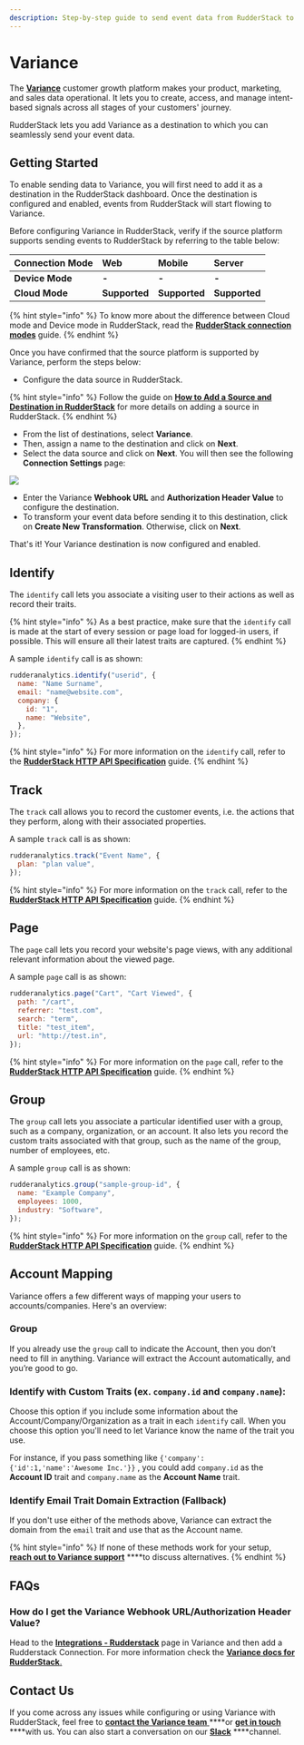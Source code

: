 ```yaml
---
description: Step-by-step guide to send event data from RudderStack to Variance.
---
```


# Variance

The [**Variance**](https://www.variance.com) customer growth platform makes your product, marketing, and sales data operational. It lets you to create, access, and manage intent-based signals across all stages of your customers' journey.

RudderStack lets you add Variance as a destination to which you can seamlessly send your event data.

## Getting Started <a id="getting-started"></a>

To enable sending data to Variance, you will first need to add it as a destination in the RudderStack dashboard. Once the destination is configured and enabled, events from RudderStack will start flowing to Variance.

Before configuring Variance in RudderStack, verify if the source platform supports sending events to RudderStack by referring to the table below:

| **Connection Mode** | **Web** | **Mobile** | **Server** |
| :--- | :--- | :--- | :--- |
| **Device Mode** | **-** | **-** | **-** |
| **Cloud Mode** | **Supported** | **Supported** | **Supported** |

{% hint style="info" %}
To know more about the difference between Cloud mode and Device mode in RudderStack, read the [**RudderStack connection modes**](https://docs.rudderstack.com/get-started/rudderstack-connection-modes) guide.
{% endhint %}

Once you have confirmed that the source platform is supported by Variance, perform the steps below:

* Configure the data source in RudderStack.

{% hint style="info" %}
Follow the guide on [**How to Add a Source and Destination in RudderStack**](https://docs.rudderstack.com/how-to-guides/adding-source-and-destination-rudderstack) for more details on adding a source in RudderStack.
{% endhint %}

* From the list of destinations, select **Variance**. 
* Then, assign a name to the destination and click on **Next**. 
* Select the data source and click on **Next**. You will then see the following **Connection Settings** page: 

![](../../.gitbook/assets/image%20%28114%29.png)

* Enter the Variance **Webhook URL** and **Authorization Header Value** to configure the destination. 
* To transform your event data before sending it to this destination, click on **Create New Transformation**. Otherwise, click on **Next**.

That's it! Your Variance destination is now configured and enabled.

## Identify

The `identify` call lets you associate a visiting user to their actions as well as record their traits.

{% hint style="info" %}
As a best practice, make sure that the `identify` call is made at the start of every session or page load for logged-in users, if possible. This will ensure all their latest traits are captured.
{% endhint %}

A sample `identify` call is as shown:

```javascript
rudderanalytics.identify("userid", {
  name: "Name Surname",
  email: "name@website.com",
  company: {
    id: "1",
    name: "Website",
  },
});
```

{% hint style="info" %}
For more information on the `identify` call, refer to the [**RudderStack HTTP API Specification**](https://docs.rudderstack.com/rudderstack-api-spec/http-api-specification) guide.
{% endhint %}

## Track

The `track` call allows you to record the customer events, i.e. the actions that they perform, along with their associated properties.

A sample `track` call is as shown:

```javascript
rudderanalytics.track("Event Name", {
  plan: "plan value",
});
```

{% hint style="info" %}
For more information on the `track` call, refer to the [**RudderStack HTTP API Specification**](https://docs.rudderstack.com/rudderstack-api-spec/http-api-specification) guide.
{% endhint %}

## Page

The `page` call lets you record your website's page views, with any additional relevant information about the viewed page.

A sample `page` call is as shown:

```javascript
rudderanalytics.page("Cart", "Cart Viewed", {
  path: "/cart",
  referrer: "test.com",
  search: "term",
  title: "test_item",
  url: "http://test.in",
});
```

{% hint style="info" %}
For more information on the `page` call, refer to the [**RudderStack HTTP API Specification**](https://docs.rudderstack.com/rudderstack-api-spec/http-api-specification) guide.
{% endhint %}

## Group

The `group` call lets you associate a particular identified user with a group, such as a company, organization, or an account. It also lets you record the custom traits associated with that group, such as the name of the group, number of employees, etc.

A sample `group` call is as shown:

```javascript
rudderanalytics.group("sample-group-id", {
  name: "Example Company",
  employees: 1000,
  industry: "Software",
});
```

{% hint style="info" %}
For more information on the `group` call, refer to the [**RudderStack HTTP API Specification**](https://docs.rudderstack.com/rudderstack-api-spec/http-api-specification) guide.
{% endhint %}

## Account Mapping

Variance offers a few different ways of mapping your users to accounts/companies. Here's an overview:

### **Group**

If you already use the `group` call to indicate the Account, then you don’t need to fill in anything. Variance will extract the Account automatically, and you’re good to go.

### **Identify** **with Custom Traits** \(ex. `company.id` and `company.name`\): 

Choose this option if you include some information about the Account/Company/Organization as a trait in each `identify` call. When you choose this option you'll need to let Variance know the name of the trait you use. 

For instance, if you pass something like `{'company':{'id':1,'name':'Awesome Inc.'}}` , you could add `company.id` as the **Account ID** trait and `company.name` as the **Account Name** trait.

### Identify Email Trait Domain Extraction \(Fallback\) 

If you don't use either of the methods above, Variance can extract the domain from the `email` trait and use that as the Account name.

{% hint style="info" %}
If none of these methods work for your setup, [**reach out to Variance support**](mailto:support@variance.com) ****to discuss alternatives.
{% endhint %}

## FAQs

### How do I get the Variance Webhook URL/Authorization Header Value?

Head to the [**Integrations - Rudderstack**](https://app.variance.com/integrations) page in Variance and then add a Rudderstack Connection. For more information check the [**Variance docs for RudderStack**.](https://www.variance.com/docs/rudderstack)

## Contact Us

If you come across any issues while configuring or using Variance with RudderStack, feel free to [**contact the Variance team** ](mailto:support@variance.com) ****or [**get in touch**](mailto:%20docs@rudderstack.com) ****with us. You can also start a conversation on our [**Slack**](https://resources.rudderstack.com/join-rudderstack-slack) ****channel.

